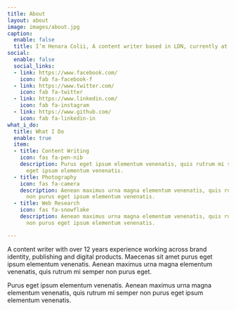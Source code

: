 ```yaml
---
title: About
layout: about
image: images/about.jpg
caption:
  enable: false
  title: I’m Henara Colii, A content writer based in LDN, currently at Bookworm.
social:
  enable: false
  social_links:
  - link: https://www.facebook.com/
    icon: fab fa-facebook-f
  - link: https://www.twitter.com/
    icon: fab fa-twitter
  - link: https://www.linkedin.com/
    icon: fab fa-instagram
  - link: https://www.github.com/
    icon: fab fa-linkedin-in
what_i_do:
  title: What I Do
  enable: true
  item:
  - title: Content Writing
    icon: fas fa-pen-nib
    description: Purus eget ipsum elementum venenatis, quis rutrum mi semper nonpurus
      eget ipsum elementum venenatis.
  - title: Photography
    icon: fas fa-camera
    description: Aenean maximus urna magna elementum venenatis, quis rutrum mi semper
      non purus eget ipsum elementum venenatis.
  - title: Web Research
    icon: fas fa-snowflake
    description: Aenean maximus urna magna elementum venenatis, quis rutrum mi semper
      non purus eget ipsum elementum venenatis.

---
```

A content writer with over 12 years experience working across brand identity, publishing and digital products. Maecenas sit amet purus eget ipsum elementum venenatis. Aenean maximus urna magna elementum venenatis, quis rutrum mi semper non purus eget.

Purus eget ipsum elementum venenatis. Aenean maximus urna magna elementum venenatis, quis rutrum mi semper non purus eget ipsum elementum venenatis.
